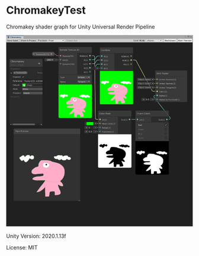 # ChromakeyTest
Chromakey shader graph for Unity Universal Render Pipeline

![Screenshot](screenshot.png "Screenshot")

Unity Version: 2020.1.13f

License: MIT
